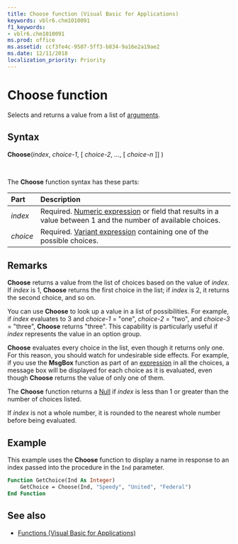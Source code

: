 ```yaml
---
title: Choose function (Visual Basic for Applications)
keywords: vblr6.chm1010091
f1_keywords:
- vblr6.chm1010091
ms.prod: office
ms.assetid: ccf3fe4c-9507-5ff3-b834-9a16e2a19ae2
ms.date: 12/11/2018
localization_priority: Priority
---
```



# Choose function

Selects and returns a value from a list of [arguments](../../Glossary/vbe-glossary.md#argument).

## Syntax

**Choose**(_index_, _choice-1_, [ _choice-2_, _..._, [ _choice-n_ ]] )

<br/>

The **Choose** function syntax has these parts:

|Part|Description|
|:-----|:-----|
| _index_|Required. [Numeric expression](../../Glossary/vbe-glossary.md#numeric-expression) or field that results in a value between 1 and the number of available choices.|
| _choice_|Required. [Variant expression](../../Glossary/vbe-glossary.md#variant-expression) containing one of the possible choices.|

## Remarks

**Choose** returns a value from the list of choices based on the value of _index_. If _index_ is 1, **Choose** returns the first choice in the list; if _index_ is 2, it returns the second choice, and so on.

You can use **Choose** to look up a value in a list of possibilities. For example, if _index_ evaluates to 3 and _choice-1_ = "one", _choice-2_ = "two", and _choice-3_ = "three", **Choose** returns "three". This capability is particularly useful if _index_ represents the value in an option group.

**Choose** evaluates every choice in the list, even though it returns only one. For this reason, you should watch for undesirable side effects. For example, if you use the **MsgBox** function as part of an [expression](../../Glossary/vbe-glossary.md#expression) in all the choices, a message box will be displayed for each choice as it is evaluated, even though **Choose** returns the value of only one of them.

The **Choose** function returns a [Null](../../Glossary/vbe-glossary.md#null) if _index_ is less than 1 or greater than the number of choices listed.

If _index_ is not a whole number, it is rounded to the nearest whole number before being evaluated.

## Example

This example uses the **Choose** function to display a name in response to an index passed into the procedure in the `Ind` parameter.

```vb
Function GetChoice(Ind As Integer)
    GetChoice = Choose(Ind, "Speedy", "United", "Federal")
End Function
```

## See also

- [Functions (Visual Basic for Applications)](../functions-visual-basic-for-applications.md)
